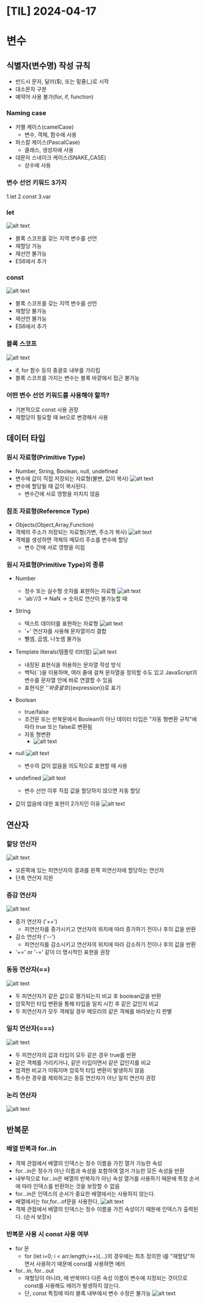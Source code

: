 # [TIL] 2024-04-17

# 변수
## 식별자(변수명) 작성 규칙
- 반드시 문자, 달러($), 또는 밑줄(_)로 시작
- 대소문자 구분
- 예약어 사용 불가(for, if, function)
### Naming case
- 카멜 케이스(camelCase)
    - 변수, 객체, 함수에 사용
- 파스칼 케이스(PascalCase)
    - 클래스, 생성자에 사용
- 대문자 스네이크 케이스(SNAKE_CASE)
    - 상수에 사용
### 변수 선언 키워드 3가지
1.let
2.const
3.var
### let
![alt text](image.png)
- 블록 스코프를 갖는 지역 변수를 선언
- 재할당 가능
- 재선언 불가능
- ES6에서 추가
### const
![alt text](image-2.png)
- 블록 스코프를 갖는 지역 변수를 선언
- 재할당 불가능
- 재선언 불가능
- ES6에서 추가

### 블록 스코프
![alt text](image-1.png)
- if, for 함수 등의 중괄호 내부를 가리킴
- 블록 스코프를 가지는 변수는 블록 바깥에서 접근 불가능
### 어떤 변수 선언 키워드를 사용해야 할까?
- 기본적으로 const 사용 권장
- 재할당이 필요할 때 let으로 변경해서 사용

## 데이터 타입
### 원시 자료형(Primitive Type)
- Number, String, Boolean, null, undefined
- 변수에 값이 직접 저장되는 자료형(불변, 값이 복사)
![alt text](image-3.png)
- 변수에 할당될 때 값이 복사된다.
    - 변수간에 서로 영항을 미치지 않음

### 참조 자료형(Reference Type)
- Objects(Object,Array,Function)
- 객체의 주소가 저장되는 자료형(가변, 주소가 복사)
![alt text](image-4.png)
- 객체를 생성하면 객체의 메모리 주소를 변수에 할당
    - 변수 간에 서로 영향을 미침

### 원시 자료형(Primitive Type)의 종류
- Number
    - 정수 또는 실수형 숫자를 표현하는 자료형
    ![alt text](image-5.png)
    - 'ab'//3 -> NaN -> 숫자로 연산이 불가능할 때
- String
    - 텍스트 데이터를 표현하는 자료형
    ![alt text](image-6.png)
    - '+' 연산자를 사용해 문자열끼리 결합
    - 뺄셈, 곱셈, 나눗셈 불가능
- Template literals(템플릿 리터럴)
    ![alt text](image-7.png)
    - 내장된 표현식을 허용하는 문자열 작성 방식
    - 백틱(``)을 이용하며, 여러 줄에 걸쳐 문자열을 정의할 수도 있고 JavaScript의 변수를 문자열 안에 바로 연결할 수 있음
    - 표현식은 '$'와 중괄호(${expression})로 표기

- Boolean
    - true/false
    - 조건문 또는 반복문에서 Boolean이 아닌 데이터 타입은 "자동 형변환 규칙"에 따라 true 또는 false로 변환됨
    - 자동 형변환
        - ![alt text](image-11.png)

- null
    ![alt text](image-8.png)
    - 변수의 값이 없음을 의도적으로 표현할 때 사용
- undefined
    ![alt text](image-9.png)
    - 변수 선언 이후 직접 값을 할당하지 않으면 자동 할당
- 값이 없음에 대한 표현이 2가지인 이유
![alt text](image-10.png)

## 연산자
### 할당 연산자
![alt text](image-12.png)
- 오른쪽에 있는 피연산자의 결과를 왼쪽 피연산자에 할당하는 연산자
- 단축 연산자 지원 

### 증감 연산자
![alt text](image-13.png)
- 증가 연산자 ('++')
    - 피연산자를 증가시키고 연산자의 위치에 따라 증가하기 전이나 후의 값을 반환
- 감소 연산자 ('--')
    - 피연산자를 감소시키고 연산자의 위치에 따라 감소하기 전이나 후의 값을 반환
- '+=' or '-=' 같이 더 명시적인 표현을 권장

### 동등 연산자(==)
![alt text](image-14.png)
- 두 피연산자가 같은 값으로 평가되는지 비교 후 boolean값을 반환
- 암묵적인 타입 변환을 통해 타입을 일치 시킨 후 같은 값인지 비교
- 두 피연산자가 모두 객체일 경우 메모리의 같은 객체를 바라보는지 판별
### 일치 연산자(===)
![alt text](image-15.png)
- 두 피연산자의 값과 타입이 모두 같은 경우 true를 반환
- 같은 객체를 가리키거나, 같은 타입이면서 같은 값인지를 비교
- 엄격한 비교가 이뤄지며 암묵적 타입 변환이 발생하지 않음
- 특수한 경우를 제외하고는 동등 연산자가 아닌 일치 연산자 권장 
### 논리 연산자
![alt text](image-16.png)

## 반복문
### 배열 반복과 for..in
- 객체 관점에서 배열의 인덱스는 정수 이름을 가진 열거 가능한 속성
- for...in은 정수가 아닌 이름과 속성을 포함하여 열거 가능한 모든 속성을 반환
- 내부적으로 for...in은 배열의 반복자가 아닌 속성 열거를 사용하기 때문에 특정 순서에 따라 인덱스를 반환하는 것을 보장할 수 없음
- for...in은 인덱스의 순서가 중요한 배열에서는 사용하지 않는다.
- 배열에서는 for,for...of문을 사용한다,
![alt text](image-17.png)
- 객체 관점에서 배열의 인덱스는 정수 이름을 가진 속성이기 때문에 인덱스가 출력된다. (순서 보장x)

### 반복문 사용 시 const 사용 여부
- for 문
    - for (let i=0; i < arr.length;i++){...}의 경우에는 최초 정의한 i를 "재할당"하면서 사용하기 때문에 const를 사용하면 에러
- for...in, for...out
    - 재할당이 아니라, 매 반복마다 다른 속성 이름이 변수에 지정되는 것이므로 const를 사용해도 에러가 발생하지 않는다.
    - 단, const 특징에 따라 블록 내부에서 변수 수정은 불가능
    ![alt text](image-18.png)